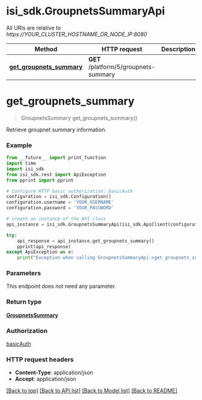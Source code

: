 # isi_sdk.GroupnetsSummaryApi

All URIs are relative to *https://YOUR_CLUSTER_HOSTNAME_OR_NODE_IP:8080*

Method | HTTP request | Description
------------- | ------------- | -------------
[**get_groupnets_summary**](GroupnetsSummaryApi.md#get_groupnets_summary) | **GET** /platform/5/groupnets-summary | 


# **get_groupnets_summary**
> GroupnetsSummary get_groupnets_summary()



Retrieve groupnet summary information.

### Example
```python
from __future__ import print_function
import time
import isi_sdk
from isi_sdk.rest import ApiException
from pprint import pprint

# Configure HTTP basic authorization: basicAuth
configuration = isi_sdk.Configuration()
configuration.username = 'YOUR_USERNAME'
configuration.password = 'YOUR_PASSWORD'

# create an instance of the API class
api_instance = isi_sdk.GroupnetsSummaryApi(isi_sdk.ApiClient(configuration))

try:
    api_response = api_instance.get_groupnets_summary()
    pprint(api_response)
except ApiException as e:
    print("Exception when calling GroupnetsSummaryApi->get_groupnets_summary: %s\n" % e)
```

### Parameters
This endpoint does not need any parameter.

### Return type

[**GroupnetsSummary**](GroupnetsSummary.md)

### Authorization

[basicAuth](../README.md#basicAuth)

### HTTP request headers

 - **Content-Type**: application/json
 - **Accept**: application/json

[[Back to top]](#) [[Back to API list]](../README.md#documentation-for-api-endpoints) [[Back to Model list]](../README.md#documentation-for-models) [[Back to README]](../README.md)

